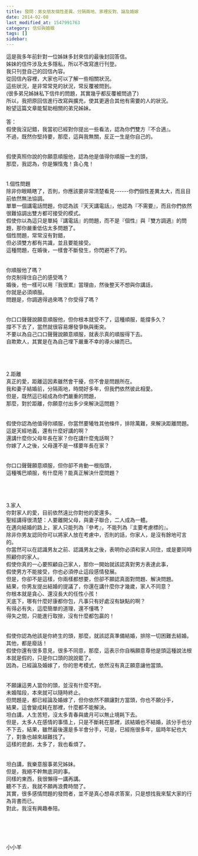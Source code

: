 ```yaml
---
title: 發問：男女朋友個性差異、分隔兩地、家裡反對、論及婚嫁
date: 2014-02-08
last_modified_at: 1547991763
category: 信仰與婚姻
tags: []
sidebar: 
---
```


<p>這是我多年前針對一位姊妹多封來信的最後封回答信。<br/>姊妹的信件涉及太多隱私，所以不改寫進行刊登。<br/>我只刊登自己的回信內容。<br/>從回信內容裡，大家也可以了解一些相關狀況。<br/>這些狀況，是非常常見的狀況，常反覆被問到。<br/>(很多弟兄姊妹私下信件的問題，其實幾乎都反覆被問過了)<br/>所以，我把原回信進行改寫與擴充，使其更適合其他有需要的人的狀況。<br/>盼望這篇文章能幫助相關的弟兄姊妹。<br/><!--more--><br/>答：<br/>假使我沒記錯，我當初已經對你提出一些看法，認為你們雙方『不合適』。<br/>不過，既然你堅持要，那麼，這與我無關，反正一生是你自己的。<br/> <br/><br/>假使真照你說的你願意順服他，認為他是值得你順服一生的頭，<br/>那麼，我認為，你是懶惰鬼！貪心鬼！<br/> <br/><br/>1.個性問題<br/>除非你眼睛瞎了，否則，你應該要非常清楚看見------你們個性差異太大，而且目前依然無法協調。<br/>單單一個講電話問題，你認為該『天天講電話』，他認為『不需要』，而且你們依然很難協調出雙方都可接受的模式。<br/>假使你以為這只是單純『講電話』的問題，而不是『個性』與『雙方調適』的問題，那你嚴重低估太多問題了。<br/>個性問題，常常沒有對錯，<br/>但必須雙方都有共識，並且要能接受。<br/>這種問題，在婚後，一樣會不斷發生，你閃避不了的。<br/> <br/><br/>你順服他了嗎？<br/>你克制得住自己的感受嗎？<br/>婚後，他一樣可以用『我很累』當理由，然後整天不想與你講話，<br/>你就是必須順服。<br/>問題是，你調適得過來嗎？你受得了嗎？<br/><br/><br/>你口口聲聲說願意順服他，但你根本就受不了，這種順服，能撐多久？<br/>撐不下去了，當然就很容易爆發爭執與衝突。<br/>不要以為自己口口聲聲說願意順服，就表示真的順服得下去。<br/>自欺欺人，其實是在為自己埋下嚴重不幸的導火線而已。<br/><br/> <br/><br/> <br/>2.距離<br/>真正的愛，距離這因素雖然會干擾，但不會是問題所在。<br/>我和妻子結婚前，分隔兩地，時間好多年，但我們依然彼此相愛。<br/>但是，既然這已經成為你們嚴重的問題，<br/>那麼，對於距離，你願意付出多少來解決這問題？<br/><br/><br/>假使你認為他值得你順服，你當然要犧牲其他條件，排除萬難，來解決距離問題。<br/>這是天經地義，還有什麼好講的啊？<br/>還講什麼你父母年長在家？你在講什麼鬼話啊？<br/>你嫁了人之後，父母還不是一樣要年長在家？<br/><br/><br/>你口口聲聲願意順服，但你卻不肯動一根指頭，<br/>這種嘴巴順服，有什麼用？能真正解決什麼問題？<br/> <br/> <br/><br/><br/>3.家人<br/>你對家人的愛，目前依然遠比你對他的愛還多。<br/>聖經講得很清楚：人要離開父母，與妻子聯合，二人成為一體。<br/>在邁向結婚的路上，家人只能列為『參考』，不能列為『主要考慮標的』。<br/>除非你男友認同你可以將家人放在考慮中，否則的話，你家人，是沒有餘地可言的。<br/>你當然可以在認識男友之前、認識男友之後，表明你必須和家人同住，或是要同時照顧你的家人。<br/>假使你真的一心要照顧自己家人，那你一開始就該認真對男方表達此事，<br/>假使男方不能接受，你也必須停止這段感情發展。<br/>但是，你卻不是這樣，你兩樣都想要，但卻不願認真面對問題、解決問題。<br/>結果，你男友提出結婚的提議了，你還在講什麼你才幾歲，家人不同意？<br/>你根本就是貪心、還沒長大的任性小孩！<br/>天底下，哪有什麼好康都你包，凡事只有好處沒有缺點的啊？<br/>有得必有失，這麼簡單的道理，還不懂嗎？<br/>得失之間，只能進行取捨，沒有什麼都包贏的！<br/> <br/> <br/>假使你認為他該是你終生的頭，那麼，就該認真準備結婚，排除一切困難去結婚。<br/>其他，都是廢話！<br/>假使你還有很多意見，很多不同意，那麼，這表示你自稱願意尊他是頭這種說法根本就是假的，只是你口頭的說說罷了。<br/>因為，已經論及婚嫁了，你的思考模式，依然沒有真正願意讓他當頭。<br/> <br/><br/>不願讓這男人當你的頭，並沒有什麼不對。<br/>未婚階段，本來就可以隨時終止。<br/>但問題是，都已經論及婚嫁了，但你依然不願讓對方當頭，你也不願分手，<br/>結果，這會變成耗在那裡，什麼都不能解決。<br/>坦白講，人生苦短，沒太多青春與歲月可以無止境耗下去。<br/>但是，太多人在感情的事情上，只是不斷耗在那裡，該結婚也不結婚，該分手也分不下去，結果，雖然最後還是多半會分手，可是，已經拖很多年，屆時年紀也大了，對象也越來越難找了。<br/>這樣的悲劇，太多了，我也看煩了。<br/><br/><br/>坦白講，我樂意服事弟兄姊妹。<br/>但是，我絕不幹無底洞的事。<br/>同樣的東西，我很懶得一講再講。<br/>聽不下去，我就不願再浪費時間了。<br/>其實，很多感情問題的發問者，並不是真心想尋求答案，只是想找我來幫大家的行為背書而已。<br/>對此，我沒有興趣奉陪。<br/><br/> <br/><br/><br/><br/>小小羊<br/> <br/> <br/><br/><br/><br/><br/><br/><br/> <br/><br/></p>